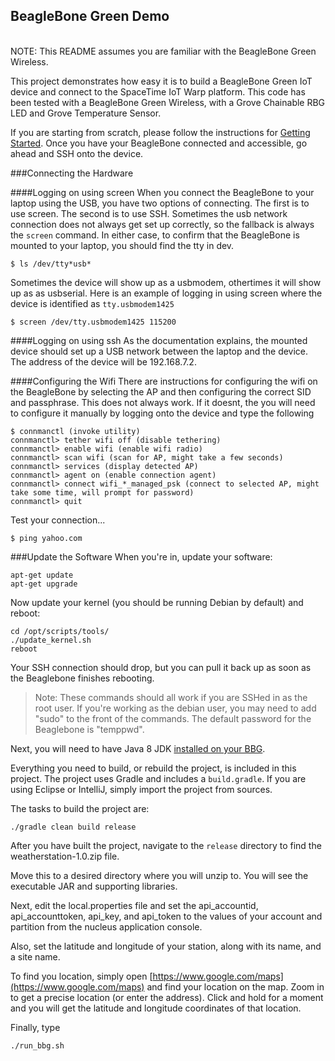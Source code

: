 ## BeagleBone Green Demo

<br>
NOTE: This README assumes you are familiar with the BeagleBone Green Wireless.

This project demonstrates how easy it is to build a BeagleBone Green IoT device and connect to the SpaceTime IoT Warp platform. This code has been tested with a BeagleBone Green Wireless, with a Grove Chainable RBG LED and Grove Temperature Sensor.

If you are starting from scratch, please follow the instructions for [Getting Started](http://beagleboard.org/getting-started). Once you have your BeagleBone connected and accessible, go ahead and SSH onto the device.

###Connecting the Hardware

####Logging on using screen
When you connect the BeagleBone to your laptop using the USB, you have two options of connecting. The first is to use screen. 
The second is to use SSH. Sometimes the usb network connection does not always get set up correctly, so the fallback
is always the `screen` command. In either case, to confirm that the BeagleBone is mounted to your laptop, you should
find the tty in dev.

```
$ ls /dev/tty*usb*
```
Sometimes the device will show up as a usbmodem, othertimes it will show up as as usbserial. Here is an example of logging
in using screen where the device is identified as `tty.usbmodem1425`

```
$ screen /dev/tty.usbmodem1425 115200
```

####Logging on using ssh
As the documentation explains, the mounted device should set up a USB network between the laptop and the device. The
address of the device will be 192.168.7.2.

####Configuring the Wifi
There are instructions for configuring the wifi on the BeagleBone by selecting the AP and then configuring the
correct SID and passphrase. This does not always work. If it doesnt, the you will need to configure it manually
by logging onto the device and type the following

	$ connmanctl (invoke utility)
	connmanctl> tether wifi off (disable tethering)
	connmanctl> enable wifi (enable wifi radio)
	connmanctl> scan wifi (scan for AP, might take a few seconds)
	connmanctl> services (display detected AP)
	connmanctl> agent on (enable connection agent)
	connmanctl> connect wifi_*_managed_psk (connect to selected AP, might take some time, will prompt for password)
	connmanctl> quit
	
Test your connection...

    $ ping yahoo.com	

###Update the Software
When you're in, update your software:

```
apt-get update
apt-get upgrade
```
Now update your kernel (you should be running Debian by default) and reboot:

```
cd /opt/scripts/tools/
./update_kernel.sh
reboot
```

Your SSH connection should drop, but you can pull it back up as soon as the Beaglebone finishes rebooting.

> Note: These commands should all work if you are SSHed in as the root user. If you're working as the debian user, you may need to add "sudo" to the front of the commands. The default password for the Beaglebone is "temppwd".

Next, you will need to have Java 8 JDK [installed on your BBG](http://beagleboard.org/project/java/). 

Everything you need to build, or rebuild the project, is included in this project. The project uses Gradle and includes a `build.gradle`. If you are using Eclipse or IntelliJ, simply import the project from sources.

The tasks to build the project are: 

	./gradle clean build release

After you have built the project, navigate to the `release` directory to find the weatherstation-1.0.zip file.

Move this to a desired directory where you will unzip to. You will see the executable JAR and supporting libraries.

Next, edit the local.properties file and set the api_accountid, api_accounttoken, api_key, and api_token to the values of your account and partition from the nucleus application console.

Also, set the latitude and longitude of your station, along with its name, and a site name.

To find you location, simply open [https://www.google.com/maps](https://www.google.com/maps) and find your location on the map. Zoom in to get a precise location (or enter the address). Click and hold for a moment and you will get the latitude and longitude coordinates of that location. 

Finally, type 

	./run_bbg.sh





 